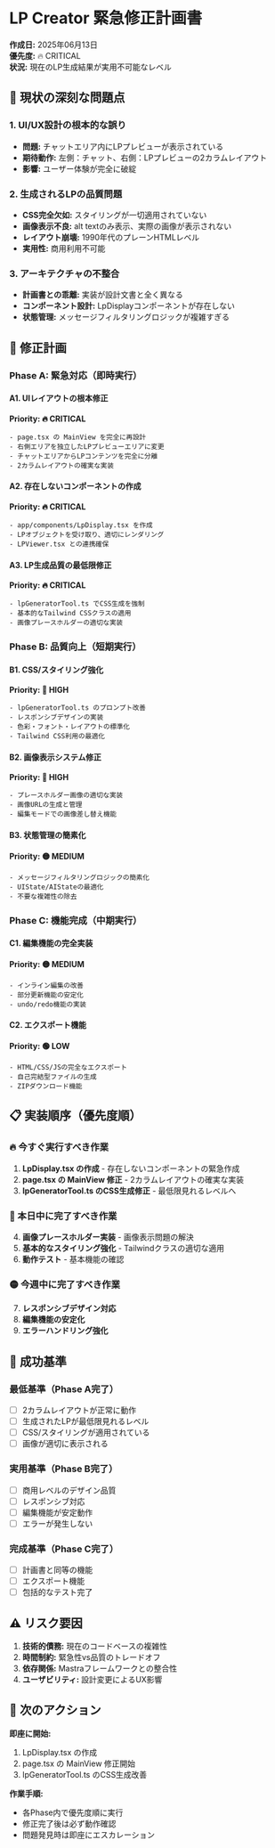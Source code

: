 # LP Creator 緊急修正計画書

**作成日:** 2025年06月13日  
**優先度:** 🔥 CRITICAL  
**状況:** 現在のLP生成結果が実用不可能なレベル

## 🚨 現状の深刻な問題点

### 1. UI/UX設計の根本的な誤り
- **問題:** チャットエリア内にLPプレビューが表示されている
- **期待動作:** 左側：チャット、右側：LPプレビューの2カラムレイアウト
- **影響:** ユーザー体験が完全に破綻

### 2. 生成されるLPの品質問題
- **CSS完全欠如:** スタイリングが一切適用されていない
- **画像表示不良:** alt textのみ表示、実際の画像が表示されない
- **レイアウト崩壊:** 1990年代のプレーンHTMLレベル
- **実用性:** 商用利用不可能

### 3. アーキテクチャの不整合
- **計画書との乖離:** 実装が設計文書と全く異なる
- **コンポーネント設計:** LpDisplayコンポーネントが存在しない
- **状態管理:** メッセージフィルタリングロジックが複雑すぎる

## 🎯 修正計画

### Phase A: 緊急対応（即時実行）

#### A1. UIレイアウトの根本修正
**Priority: 🔥 CRITICAL**
```
- page.tsx の MainView を完全に再設計
- 右側エリアを独立したLPプレビューエリアに変更
- チャットエリアからLPコンテンツを完全に分離
- 2カラムレイアウトの確実な実装
```

#### A2. 存在しないコンポーネントの作成
**Priority: 🔥 CRITICAL**
```
- app/components/LpDisplay.tsx を作成
- LPオブジェクトを受け取り、適切にレンダリング
- LPViewer.tsx との連携確保
```

#### A3. LP生成品質の最低限修正
**Priority: 🔥 CRITICAL**
```
- lpGeneratorTool.ts でCSS生成を強制
- 基本的なTailwind CSSクラスの適用
- 画像プレースホルダーの適切な実装
```

### Phase B: 品質向上（短期実行）

#### B1. CSS/スタイリング強化
**Priority: 🔴 HIGH**
```
- lpGeneratorTool.ts のプロンプト改善
- レスポンシブデザインの実装
- 色彩・フォント・レイアウトの標準化
- Tailwind CSS利用の最適化
```

#### B2. 画像表示システム修正
**Priority: 🔴 HIGH**
```
- プレースホルダー画像の適切な実装
- 画像URLの生成と管理
- 編集モードでの画像差し替え機能
```

#### B3. 状態管理の簡素化
**Priority: 🟡 MEDIUM**
```
- メッセージフィルタリングロジックの簡素化
- UIState/AIStateの最適化
- 不要な複雑性の除去
```

### Phase C: 機能完成（中期実行）

#### C1. 編集機能の完全実装
**Priority: 🟡 MEDIUM**
```
- インライン編集の改善
- 部分更新機能の安定化
- undo/redo機能の実装
```

#### C2. エクスポート機能
**Priority: 🟢 LOW**
```
- HTML/CSS/JSの完全なエクスポート
- 自己完結型ファイルの生成
- ZIPダウンロード機能
```

## 📋 実装順序（優先度順）

### 🔥 今すぐ実行すべき作業

1. **LpDisplay.tsx の作成** - 存在しないコンポーネントの緊急作成
2. **page.tsx の MainView 修正** - 2カラムレイアウトの確実な実装
3. **lpGeneratorTool.ts のCSS生成修正** - 最低限見れるレベルへ

### 🔴 本日中に完了すべき作業

4. **画像プレースホルダー実装** - 画像表示問題の解決
5. **基本的なスタイリング強化** - Tailwindクラスの適切な適用
6. **動作テスト** - 基本機能の確認

### 🟡 今週中に完了すべき作業

7. **レスポンシブデザイン対応**
8. **編集機能の安定化**
9. **エラーハンドリング強化**

## 🎯 成功基準

### 最低基準（Phase A完了）
- [ ] 2カラムレイアウトが正常に動作
- [ ] 生成されたLPが最低限見れるレベル
- [ ] CSS/スタイリングが適用されている
- [ ] 画像が適切に表示される

### 実用基準（Phase B完了）
- [ ] 商用レベルのデザイン品質
- [ ] レスポンシブ対応
- [ ] 編集機能が安定動作
- [ ] エラーが発生しない

### 完成基準（Phase C完了）
- [ ] 計画書と同等の機能
- [ ] エクスポート機能
- [ ] 包括的なテスト完了

## ⚠️ リスク要因

1. **技術的債務:** 現在のコードベースの複雑性
2. **時間制約:** 緊急性vs品質のトレードオフ
3. **依存関係:** Mastraフレームワークとの整合性
4. **ユーザビリティ:** 設計変更によるUX影響

## 🔄 次のアクション

**即座に開始:**
1. LpDisplay.tsx の作成
2. page.tsx の MainView 修正開始
3. lpGeneratorTool.ts のCSS生成改善

**作業手順:**
- 各Phase内で優先度順に実行
- 修正完了後は必ず動作確認
- 問題発見時は即座にエスカレーション